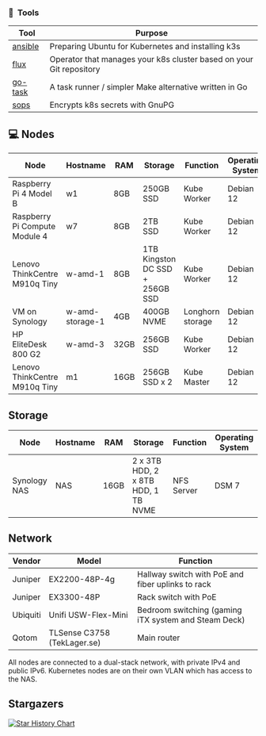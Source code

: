 ### :wrench:&nbsp; Tools

| Tool                                                               | Purpose                                                             |
|--------------------------------------------------------------------|---------------------------------------------------------------------|
| [ansible](https://www.ansible.com)                                 | Preparing Ubuntu for Kubernetes and installing k3s                  |
| [flux](https://toolkit.fluxcd.io/)                                 | Operator that manages your k8s cluster based on your Git repository |
| [go-task](https://github.com/go-task/task)                         | A task runner / simpler Make alternative written in Go              |
| [sops](https://github.com/mozilla/sops)                            | Encrypts k8s secrets with GnuPG                                     |


## 💻 Nodes
| Node                          | Hostname        | RAM  | Storage       | Function         | Operating System |
|-------------------------------|-----------------|------|---------------|------------------|------------------|
| Raspberry Pi 4 Model B        | w1              | 8GB  | 250GB SSD      | Kube Worker      | Debian 12        |
| Raspberry Pi Compute Module 4 | w7              | 8GB  | 2TB SSD        | Kube Worker      | Debian 12        |
| Lenovo ThinkCentre M910q Tiny | w-amd-1         | 8GB  | 1TB Kingston DC SSD + 256GB SSD | Kube Worker      | Debian 12        |
| VM on Synology                | w-amd-storage-1 | 4GB  | 400GB NVME    | Longhorn storage | Debian 12        |
| HP EliteDesk 800 G2           | w-amd-3         | 32GB | 256GB SSD     | Kube Worker      | Debian 12        |
| Lenovo ThinkCentre M910q Tiny | m1              | 16GB | 256GB SSD x 2 | Kube Master      | Debian 12        |

## Storage
| Node         | Hostname | RAM  | Storage                             | Function   | Operating System |
|--------------|----------|------|-------------------------------------|------------|------------------|
| Synology NAS | NAS      | 16GB | 2 x 3TB HDD, 2 x 8TB HDD, 1 TB NVME | NFS Server | DSM 7            |

## Network

| Vendor   | Model                            | Function                                                     |
|----------|----------------------------------|--------------------------------------------------------------|
| Juniper  | EX2200-48P-4g                    | Hallway switch with PoE and fiber uplinks to rack            |
| Juniper  | EX3300-48P                       | Rack switch with PoE                                         |
| Ubiquiti | Unifi USW-Flex-Mini              | Bedroom switching (gaming iTX system and Steam Deck)         |
| Qotom    | TLSense C3758  (TekLager.se)     | Main router                                                  |

All nodes are connected to a dual-stack network, with private IPv4 and public IPv6. 
Kubernetes nodes are on their own VLAN which has access to the NAS.

## Stargazers

[![Star History Chart](https://api.star-history.com/svg?repos=samip5/k8s-cluster&type=Date)](https://star-history.com/#samip5/k8s-cluster&Date)

